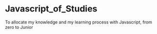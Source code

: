 # Javascript_of_Studies
To allocate my knowledge and my learning process with Javascript, from zero to Junior
